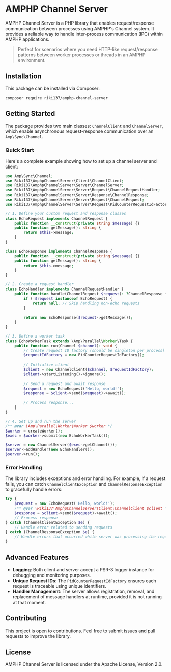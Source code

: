 # AMPHP Channel Server

AMPHP Channel Server is a PHP library that enables request/response communication between processes using AMPHP's Channel system. 
It provides a reliable way to handle inter-process communication (IPC) within AMPHP applications.

> Perfect for scenarios where you need HTTP-like request/response patterns between worker processes or threads in an AMPHP environment.

## Installation

This package can be installed via Composer:

```bash
composer require riki137/amphp-channel-server
```

## Getting Started

The package provides two main classes: `ChannelClient` and `ChannelServer`, which enable asynchronous request-response communication over an `Amp\Sync\Channel`.

### Quick Start

Here's a complete example showing how to set up a channel server and client:

```php
use Amp\Sync\Channel;
use Riki137\AmphpChannelServer\Client\ChannelClient;
use Riki137\AmphpChannelServer\Server\ChannelServer;
use Riki137\AmphpChannelServer\Server\Request\ChannelRequestHandler;
use Riki137\AmphpChannelServer\Server\Response\ChannelResponse;
use Riki137\AmphpChannelServer\Server\Request\ChannelRequest;
use Riki137\AmphpChannelServer\Server\Request\PidCounterRequestIdFactory;

// 1. Define your custom request and response classes
class EchoRequest implements ChannelRequest {
    public function __construct(private string $message) {}
    public function getMessage(): string {
        return $this->message;
    }
}

class EchoResponse implements ChannelResponse {
    public function __construct(private string $message) {}
    public function getMessage(): string {
        return $this->message;
    }
}

// 2. Create a request handler
class EchoHandler implements ChannelRequestHandler {
    public function handle(ChannelRequest $request): ?ChannelResponse {
        if (!$request instanceof EchoRequest) {
            return null; // Skip handling non-echo requests
        }
        
        return new EchoResponse($request->getMessage());
    }
}

// 3. Define a worker task
class EchoWorkerTask extends \Amp\Parallel\Worker\Task {
    public function run(Channel $channel): void {
        // Create request ID factory (should be singleton per process)
        $requestIdFactory = new PidCounterRequestIdFactory();
        
        // Initialize client
        $client = new ChannelClient($channel, $requestIdFactory);
        $client->startListening()->ignore();
        
        // Send a request and await response
        $request = new EchoRequest('Hello, world!');
        $response = $client->send($request)->await();
        
        // Process response...
    }
}

// 4. Set up and run the server
/** @var \Amp\Parallel\Worker\Worker $worker */
$worker = createWorker();
$exec = $worker->submit(new EchoWorkerTask());

$server = new ChannelServer($exec->getChannel());
$server->addHandler(new EchoHandler());
$server->run();
```

### Error Handling

The library includes exceptions and error handling. For example, if a request fails, you can catch `ChannelClientException` and `ChannelResponseException` to gracefully handle errors:

```php
try {
    $request = new EchoRequest('Hello, world!');
    /** @var \Riki137\AmphpChannelServer\Client\ChannelClient $client */
    $response = $client->send($request)->await();
    // Process response
} catch (ChannelClientException $e) {
    // Handle error related to sending requests
} catch (ChannelResponseException $e) {
    // Handle errors that occurred while server was processing the request
}
```

## Advanced Features

- **Logging**: Both client and server accept a PSR-3 logger instance for debugging and monitoring purposes.
- **Unique Request IDs**: The `PidCounterRequestIdFactory` ensures each request is traceable using unique identifiers.
- **Handler Management**: The server allows registration, removal, and replacement of message handlers at runtime, provided it is not running at that moment.

## Contributing

This project is open to contributions. Feel free to submit issues and pull requests to improve the library.

## License

AMPHP Channel Server is licensed under the Apache License, Version 2.0.
